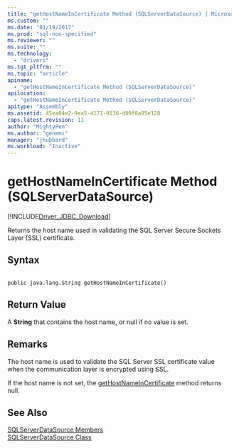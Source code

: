 ```yaml
---
title: "getHostNameInCertificate Method (SQLServerDataSource) | Microsoft Docs"
ms.custom: ""
ms.date: "01/19/2017"
ms.prod: "sql-non-specified"
ms.reviewer: ""
ms.suite: ""
ms.technology: 
  - "drivers"
ms.tgt_pltfrm: ""
ms.topic: "article"
apiname: 
  - "getHostNameInCertificate Method (SQLServerDataSource)"
apilocation: 
  - "getHostNameInCertificate Method (SQLServerDataSource)"
apitype: "Assembly"
ms.assetid: 45ea04e2-9ea5-4171-9136-d09f8a95e128
caps.latest.revision: 11
author: "MightyPen"
ms.author: "genemi"
manager: "jhubbard"
ms.workload: "Inactive"
---
```

# getHostNameInCertificate Method (SQLServerDataSource)
[!INCLUDE[Driver_JDBC_Download](../../../includes/driver_jdbc_download.md)]

  Returns the host name used in validating the SQL Server Secure Sockets Layer (SSL) certificate.  
  
## Syntax  
  
```  
  
public java.lang.String getHostNameInCertificate()  
```  
  
## Return Value  
 A **String** that contains the host name, or null if no value is set.  
  
## Remarks  
 The host name is used to validate the SQL Server SSL certificate value when the communication layer is encrypted using SSL.  
  
 If the host name is not set, the [getHostNameInCertificate](../../../connect/jdbc/reference/gethostnameincertificate-method-sqlserverdatasource.md) method returns null.  
  
## See Also  
 [SQLServerDataSource Members](../../../connect/jdbc/reference/sqlserverdatasource-members.md)   
 [SQLServerDataSource Class](../../../connect/jdbc/reference/sqlserverdatasource-class.md)  
  
  
